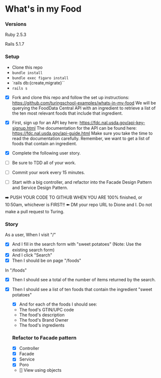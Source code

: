 # What's in my Food

### Versions

Ruby 2.5.3

Rails 5.1.7

### Setup

- Clone this repo
- `bundle install`
- `bundle exec figaro install`
- `rails db:{create,migrate}``
- `rails s`

- [x] Fork and clone this repo and follow the set up instructions: https://github.com/turingschool-examples/whats-in-my-food
We will be querying the FoodData Central API with an ingredient to retrieve a list of the ten most relevant foods that include that ingredient.

- [x] First, sign up for an API key here: https://fdc.nal.usda.gov/api-key-signup.html
The documentation for the API can be found here: https://fdc.nal.usda.gov/api-guide.html
Make sure you take the time to read the documentation carefully. Remember, we want to get a list of foods that contain an ingredient.

- [x] Complete the following user story. 
- [ ] Be sure to TDD all of your work. 
- [ ] Commit your work every 15 minutes. 
- [ ] Start with a big controller, and refactor into the Facade Design Pattern and Service Design Pattern.

:arrow_right: PUSH YOUR CODE TO GITHUB WHEN YOU ARE 100% finished, or 10:50am, whichever is FIRST!! :arrow_left:
DM your repo URL to Dione and I. Do not make a pull request to Turing.

### Story

As a user,
When I visit "/"
  - [x] And I fill in the search form with "sweet potatoes" (Note: Use the existing search form)
  - [x]    And I click "Search"
  - [x]    Then I should be on page "/foods"

In "/foods"
- [x] Then I should see a total of the number of items returned by the search.
- [x] Then I should see a list of ten foods that contain the ingredient "sweet potatoes"
  - [x] And for each of the foods I should see:
  - The food's GTIN/UPC code
  - The food's description
  - The food's Brand Owner
  - The food's ingredients

  ### Refactor to Facade pattern
  - [x] Controller
  - [x] Facade
  - [x] Service
  - [x] Poro
  - [] View using objects
